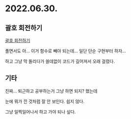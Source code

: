 # 2022.06.30.

## 괄호 회전하기

[괄호 회전하기](https://programmers.co.kr/learn/courses/30/lessons/76502)

풀면서도 아... 이거 함수로 빼야 되는데... 일단 단순 구현부터 하자...

하고 그냥 막 돌리다가 쓸데없이 코드가 길어져서 오래 걸렸다.

## 기타

진짜... 퇴근하고 공부하는거 그냥 하면 되지? 했는데

눈에 뭐가 낀 것처럼 잘 안 보인다. 쉽지 않다.

그냥 일찍일어나서 하고 가야 되나 싶다.
